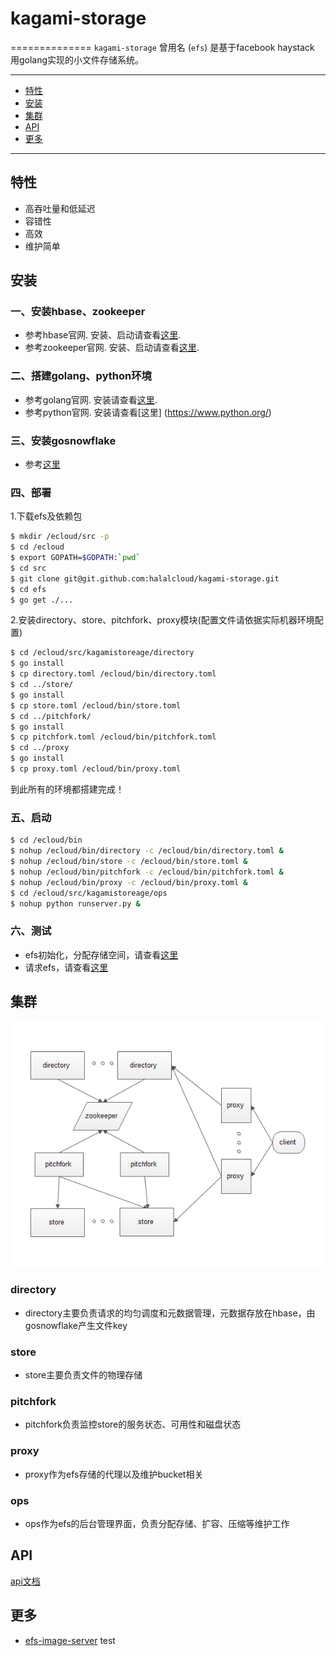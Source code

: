 # kagami-storage
==============
`kagami-storage` 曾用名 (`efs`) 是基于facebook haystack 用golang实现的小文件存储系统。

---------------------------------------
  * [特性](#特性)
  * [安装](#安装)
  * [集群](#集群)
  * [API](#API)
  * [更多](#更多)

---------------------------------------

## 特性
 * 高吞吐量和低延迟
 * 容错性
 * 高效
 * 维护简单

## 安装

### 一、安装hbase、zookeeper

 * 参考hbase官网. 安装、启动请查看[这里](https://hbase.apache.org/).
 * 参考zookeeper官网. 安装、启动请查看[这里](http://zookeeper.apache.org/).

### 二、搭建golang、python环境

 * 参考golang官网. 安装请查看[这里](https://golang.org/doc/install).
 * 参考python官网. 安装请查看[这里]
(https://www.python.org/)

### 三、安装gosnowflake

 * 参考[这里](https://github.com/Terry-Mao/gosnowflake)

### 四、部署
1.下载efs及依赖包
```sh
$ mkdir /ecloud/src -p
$ cd /ecloud
$ export GOPATH=$GOPATH:`pwd`
$ cd src
$ git clone git@git.github.com:halalcloud/kagami-storage.git
$ cd efs
$ go get ./...
```

2.安装directory、store、pitchfork、proxy模块(配置文件请依据实际机器环境配置)
```sh
$ cd /ecloud/src/kagamistoreage/directory
$ go install
$ cp directory.toml /ecloud/bin/directory.toml
$ cd ../store/
$ go install
$ cp store.toml /ecloud/bin/store.toml
$ cd ../pitchfork/
$ go install
$ cp pitchfork.toml /ecloud/bin/pitchfork.toml
$ cd ../proxy
$ go install
$ cp proxy.toml /ecloud/bin/proxy.toml

```
到此所有的环境都搭建完成！

### 五、启动
```sh
$ cd /ecloud/bin
$ nohup /ecloud/bin/directory -c /ecloud/bin/directory.toml &
$ nohup /ecloud/bin/store -c /ecloud/bin/store.toml &
$ nohup /ecloud/bin/pitchfork -c /ecloud/bin/pitchfork.toml &
$ nohup /ecloud/bin/proxy -c /ecloud/bin/proxy.toml &
$ cd /ecloud/src/kagamistoreage/ops
$ nohup python runserver.py &
```

### 六、测试
 * efs初始化，分配存储空间，请查看[这里](https://github.com/halalcloud/kagami-storage/tree/master/ops/README.md)
 * 请求efs，请查看[这里](https://github.com/halalcloud/kagami-storage/tree/master/doc/proxy.md)

## 集群

![Aaron Swartz](doc/efs_server.png?raw=true)

### directory

 * directory主要负责请求的均匀调度和元数据管理，元数据存放在hbase，由gosnowflake产生文件key

### store

 * store主要负责文件的物理存储

### pitchfork

 * pitchfork负责监控store的服务状态、可用性和磁盘状态

### proxy

 * proxy作为efs存储的代理以及维护bucket相关

### ops

 * ops作为efs的后台管理界面，负责分配存储、扩容、压缩等维护工作
 
## API
[api文档](https://github.com/halalcloud/kagami-storage/tree/master/doc)

## 更多

 * [efs-image-server](https://github.com/jackminicloud/efs-image-server) 
test
